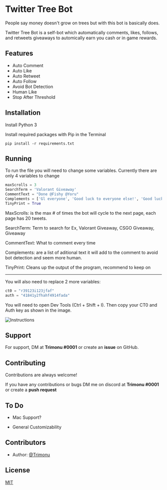 
# Twitter Tree Bot

People say money doesn't grow on trees but with this bot 
is basically does.

Twitter Tree Bot is a self-bot which automatically 
comments, likes, follows, and retweets giveaways to automically 
earn you cash or in game rewards.


## Features

- Auto Comment
- Auto Like
- Auto Retweet
- Auto Follow
- Avoid Bot Detection
- Human Like
- Stop After Threshold 


## Installation

Install Python 3

Install required packages with Pip in the Terminal

```
pip install -r requirements.txt
```

## Running

To run the file you will need to change some variables.
Currently there are only 4 variables to change 
```py
maxScrolls = 3
SearchTerm = 'Valorant Giveaway'
CommentText = "Done @Fishy @Yoru"
Complements = ['Gl everyone', 'Good luck to everyone else!', 'Good luck to everybody', 'Bless you for giving this away', 'Appreciate the giveaway', 'Best of luck to everyone!']
TinyPrint = True
```

MaxScrolls: is the max # of times the bot will cycle to the next page, each page has 20 tweets.

SearchTerm: Term to search for Ex, Valorant Giveaway, CSGO Giveaway, Giveaway

CommentText: What to comment every time

Complements: are a list of aditional text it will add to the comment to avoid bot detection and seem more human.

TinyPrint: Cleans up the output of the program, recommend to keep on

---
You will also need to replace 2 more variables:
```py
ct0 = "r39123i123jfaf"
auth = "41841y2fhahf4914fada"
```
You will need to open Dev Tools (Ctrl + Shift + I). Then copy your CT0 and Auth key as shown in the image.

![Instructions](https://imgur.com/MOZ87ct.png)

## Support

For support, DM at **Trimonu #0001** or create an **issue** on GitHub.


## Contributing

Contributions are always welcome!

If you have any contributions or bugs DM me on discord at **Trimonu #0001**
or create a **push request**


## To Do

- Mac Support?

- General Customizability


## Contributors

- Author: [@Trimonu](https://www.github.com/Trimonu)


## License

[MIT](https://choosealicense.com/licenses/mit/)

